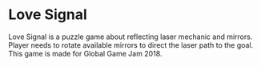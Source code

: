 # Love Signal

Love Signal is a puzzle game about reflecting laser mechanic and mirrors. Player needs to rotate available mirrors to direct the laser path to the goal. This game is made for Global Game Jam 2018.
